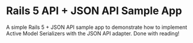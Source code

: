 # Rails 5 API + JSON API Sample App

A simple Rails 5 + JSON API sample app to demonstrate how to implement Active Model Serializers with the JSON API adapter.
 Done with reading!
